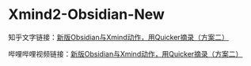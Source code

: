 # Xmind2-Obsidian-New

知乎文字链接：[新版Obsidian与Xmind动作，用Quicker摘录（方案二）](https://zhuanlan.zhihu.com/p/23234020442)

哔哩哔哩视频链接：[新版Obsidian与Xmind动作，用Quicker摘录（方案二）](https://www.bilibili.com/video/BV1ukK5eAEip/?vd_source=c08c205650a4a5e13d87475ab1ab2431)
